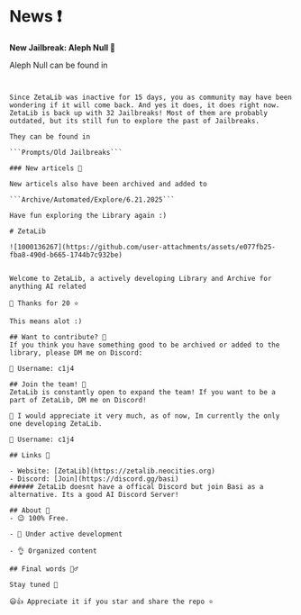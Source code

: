 # News ❗️
**New Jailbreak: Aleph Null 🦆**

Aleph Null can be found in 
```Prompts/Jailbreaks/Aleph Null/


Since ZetaLib was inactive for 15 days, you as community may have been wondering if it will come back. And yes it does, it does right now. ZetaLib is back up with 32 Jailbreaks! Most of them are probably outdated, but its still fun to explore the past of Jailbreaks. 

They can be found in

```Prompts/Old Jailbreaks```

### New articels 📑

New articels also have been archived and added to

```Archive/Automated/Explore/6.21.2025```

Have fun exploring the Library again :)

# ZetaLib

![1000136267](https://github.com/user-attachments/assets/e077fb25-fba8-490d-b665-1744b7c932be)


Welcome to ZetaLib, a actively developing Library and Archive for anything AI related

🫡 Thanks for 20 ⭐️

This means alot :)

## Want to contribute? 📑
If you think you have something good to be archived or added to the library, please DM me on Discord:

📧 Username: c1j4

## Join the team! 📌
ZetaLib is constantly open to expand the team! If you want to be a part of ZetaLib, DM me on Discord!

👀 I would appreciate it very much, as of now, Im currently the only one developing ZetaLib.

📧 Username: c1j4

## Links 🔗

- Website: [ZetaLib](https://zetalib.neocities.org)
- Discord: [Join](https://discord.gg/basi)
###### ZetaLib doesnt have a offical Discord but join Basi as a alternative. Its a good AI Discord Server!

## About 🌙
- 😉 100% Free.
  
- 🚀 Under active development
  
- 👌 Organized content 

## Final words 🧙‍♂️

Stay tuned 🤌

😃👍 Appreciate it if you star and share the repo ⭐️
